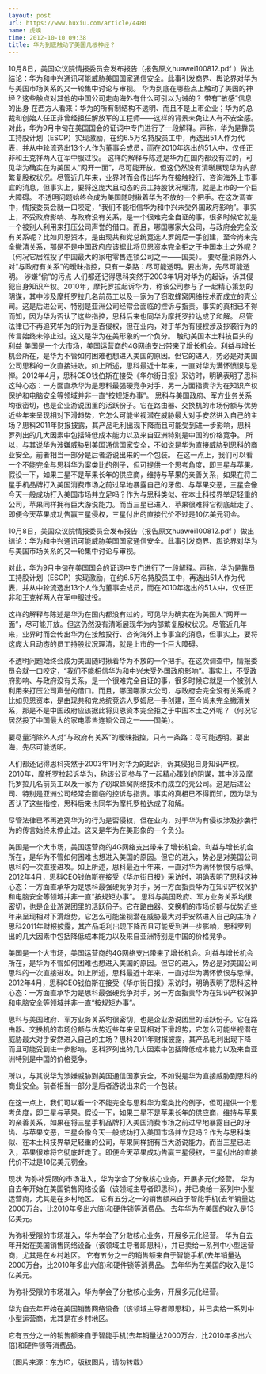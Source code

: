 ```yaml
---
layout: post
url: https://www.huxiu.com/article/4480
name: 虎嗅
time: 2012-10-10 09:38
title: 华为到底触动了美国几根神经？
---
```

10月8日，美国众议院情报委员会发布报告（报告原文huawei100812.pdf ）做出结论：华为和中兴通讯可能威胁美国国家通信安全。此事引发商界、舆论界对华为与美国市场关系的又一轮集中讨论与审视。 华为到底在哪些点上触动了美国的神经？这些触点对其他的中国公司走向海外有什么可引以为诫的？ 带有“敏感”信息的出身 在西方人看来：华为的所有制结构不透明、而且不是上市企业；华为的总裁和创始人任正非曾经担任解放军的工程师——这样的背景未免让人有不安全感。 对此，华为9月中旬在美国国会的证词中专门进行了一段解释。声称，华为是靠员工持股计划（ESOP）实现激励，在约6.5万名持股员工中，再选出51人作为代表，并从中轮流选出13个人作为董事会成员，而在2010年选出的51人中，仅任正非和王克祥两人在军中服过役。 这样的解释与陈述是华为在国内都没有过的，可见华为确实在为美国人“网开一面”，尽可能开放。但这仍然没有清晰展现华为内部繁复股权状况。尽管近几年来，业界时而会传出华为在接触投行、咨询海外上市事宜的消息，但事实上，要将这庞大且动态的员工持股状况理清，就是上市的一个巨大障碍。 不透明问题始终会成为美国随时揪着华为不放的一个把手。在这次调查中，情报委员会就一口咬定，“我们不能相信华为和中兴未受外国政府影响”。事实上，不受政府影响、与政府没有关系，是一个很难完全自证的事，很多时候它就是一个被别人利用来打压公司声誉的借口。而且，哪国哪家大公司，与政府会完全没有关系呢？比如贝恩资本，是由现共和党总统竞选人罗姆尼一手创建，至今尚未完全撇清关系，那是不是中国政府应该据此将贝恩资本完全拒之于中国本土之外呢？（何况它居然投了中国最大的家电零售连锁公司之一——国美）。 要尽量消除外人对“与政府有关系”的暧昧指控，只有一条路：尽可能透明。要出海，先尽可能透明。 涉嫌“偷”的污点 人们都还记得思科突然于2003年1月对华为的起诉，诉其侵犯自身知识产权。2010年，摩托罗拉起诉华为，称该公司参与了一起精心策划的阴谋，其中涉及摩托罗拉几名前员工以及一家为了窃取蜂窝网络技术而成立的壳公司。这是后进公司、特别是亚洲公司经常会面临的控诉与指责。事实的真相已不得而知，因为华为否认了这些指控，思科后来也同华为摩托罗拉达成了和解。 尽管法律已不再追究华为的行为是否侵权，但在业内，对于华为有侵权涉及抄袭行为的传言始终未停止过。这又是华为在美形象的一个负分。 触动美国本土科技巨头的利益 美国是一个大市场，美国运营商的4G网络支出带来了增长机会。利益与增长机会所在，是华为不管如何困难也想进入美国的原因。但它的进入，势必是对美国公司思科的一次直接进攻。如上所述，思科最近十年来，一直对华为满怀愤恨与忌惮。2012年4月，思科CEO钱伯斯在接受《华尔街日报》采访时，明确表明了思科这种心态：一方面直承华为是思科最强硬竞争对手，另一方面指责华为在知识产权保护和电脑安全等领域并非一直“按规矩办事”。 思科与美国政府、军方业务关系均很密切，也是企业游说团里的活跃份子。它在路由器、交换机的市场份额与优势近些年来呈现相对下滑趋势，它怎么可能坐视潜在威胁最大对手安然进入自己的主场？思科2011年财报披露，其产品毛利出现下降而且可能受到进一步影响，思科罗列出的几大因素中包括降低成本能力以及来自亚洲特别是中国的价格竞争。 所以，与其说华为涉嫌威胁到美国通信国家安全，不如说是华为直接威胁到思科的商业安全。前者相当一部分是后者游说出来的一个包装。 在这一点上，我们可以看一个不能完全与思科华为案类比的例子，但可提供一个思考角度，即三星与苹果。假设一下，如果三星不是苹果长年的供应商，维持与苹果的亲善关系，如果在将三星手机品牌打入美国消费市场之前过早地暴露自己的牙齿、与苹果交恶，三星会像今天一般成功打入美国市场并立足吗？作为与思科类似、在本土科技界举足轻重的公司，苹果同样拥有巨大游说能力。而当三星已进入，苹果很难将它彻底赶走了。即便今天苹果成功告赢三星侵权，三星付出的直接代价不过是10亿美元罚金。

10月8日，美国众议院情报委员会发布报告（报告原文huawei100812.pdf ）做出结论：华为和中兴通讯可能威胁美国国家通信安全。此事引发商界、舆论界对华为与美国市场关系的又一轮集中讨论与审视。

对此，华为9月中旬在美国国会的证词中专门进行了一段解释。声称，华为是靠员工持股计划（ESOP）实现激励，在约6.5万名持股员工中，再选出51人作为代表，并从中轮流选出13个人作为董事会成员，而在2010年选出的51人中，仅任正非和王克祥两人在军中服过役。

这样的解释与陈述是华为在国内都没有过的，可见华为确实在为美国人“网开一面”，尽可能开放。但这仍然没有清晰展现华为内部繁复股权状况。尽管近几年来，业界时而会传出华为在接触投行、咨询海外上市事宜的消息，但事实上，要将这庞大且动态的员工持股状况理清，就是上市的一个巨大障碍。

不透明问题始终会成为美国随时揪着华为不放的一个把手。在这次调查中，情报委员会就一口咬定，“我们不能相信华为和中兴未受外国政府影响”。事实上，不受政府影响、与政府没有关系，是一个很难完全自证的事，很多时候它就是一个被别人利用来打压公司声誉的借口。而且，哪国哪家大公司，与政府会完全没有关系呢？比如贝恩资本，是由现共和党总统竞选人罗姆尼一手创建，至今尚未完全撇清关系，那是不是中国政府应该据此将贝恩资本完全拒之于中国本土之外呢？（何况它居然投了中国最大的家电零售连锁公司之一——国美）。

要尽量消除外人对“与政府有关系”的暧昧指控，只有一条路：尽可能透明。要出海，先尽可能透明。

人们都还记得思科突然于2003年1月对华为的起诉，诉其侵犯自身知识产权。2010年，摩托罗拉起诉华为，称该公司参与了一起精心策划的阴谋，其中涉及摩托罗拉几名前员工以及一家为了窃取蜂窝网络技术而成立的壳公司。这是后进公司、特别是亚洲公司经常会面临的控诉与指责。事实的真相已不得而知，因为华为否认了这些指控，思科后来也同华为摩托罗拉达成了和解。

尽管法律已不再追究华为的行为是否侵权，但在业内，对于华为有侵权涉及抄袭行为的传言始终未停止过。这又是华为在美形象的一个负分。

美国是一个大市场，美国运营商的4G网络支出带来了增长机会。利益与增长机会所在，是华为不管如何困难也想进入美国的原因。但它的进入，势必是对美国公司思科的一次直接进攻。如上所述，思科最近十年来，一直对华为满怀愤恨与忌惮。2012年4月，思科CEO钱伯斯在接受《华尔街日报》采访时，明确表明了思科这种心态：一方面直承华为是思科最强硬竞争对手，另一方面指责华为在知识产权保护和电脑安全等领域并非一直“按规矩办事”。 思科与美国政府、军方业务关系均很密切，也是企业游说团里的活跃份子。它在路由器、交换机的市场份额与优势近些年来呈现相对下滑趋势，它怎么可能坐视潜在威胁最大对手安然进入自己的主场？思科2011年财报披露，其产品毛利出现下降而且可能受到进一步影响，思科罗列出的几大因素中包括降低成本能力以及来自亚洲特别是中国的价格竞争。

美国是一个大市场，美国运营商的4G网络支出带来了增长机会。利益与增长机会所在，是华为不管如何困难也想进入美国的原因。但它的进入，势必是对美国公司思科的一次直接进攻。如上所述，思科最近十年来，一直对华为满怀愤恨与忌惮。2012年4月，思科CEO钱伯斯在接受《华尔街日报》采访时，明确表明了思科这种心态：一方面直承华为是思科最强硬竞争对手，另一方面指责华为在知识产权保护和电脑安全等领域并非一直“按规矩办事”。

思科与美国政府、军方业务关系均很密切，也是企业游说团里的活跃份子。它在路由器、交换机的市场份额与优势近些年来呈现相对下滑趋势，它怎么可能坐视潜在威胁最大对手安然进入自己的主场？思科2011年财报披露，其产品毛利出现下降而且可能受到进一步影响，思科罗列出的几大因素中包括降低成本能力以及来自亚洲特别是中国的价格竞争。

所以，与其说华为涉嫌威胁到美国通信国家安全，不如说是华为直接威胁到思科的商业安全。前者相当一部分是后者游说出来的一个包装。

在这一点上，我们可以看一个不能完全与思科华为案类比的例子，但可提供一个思考角度，即三星与苹果。假设一下，如果三星不是苹果长年的供应商，维持与苹果的亲善关系，如果在将三星手机品牌打入美国消费市场之前过早地暴露自己的牙齿、与苹果交恶，三星会像今天一般成功打入美国市场并立足吗？作为与思科类似、在本土科技界举足轻重的公司，苹果同样拥有巨大游说能力。而当三星已进入，苹果很难将它彻底赶走了。即便今天苹果成功告赢三星侵权，三星付出的直接代价不过是10亿美元罚金。

现状 为弥补受限的市场准入，华为学会了分散核心业务，开展多元化经营。 华为自去年开始在美国销售网络设备（该领域主导者即思科），并已卖给一系列中小型运营商，尤其是在乡村地区。 它有五分之一的销售额来自于智能手机(去年销量达2000万台，比2010年多出六倍)和硬件锁等消费品。 去年华为在美国的收入是13亿美元。

为弥补受限的市场准入，华为学会了分散核心业务，开展多元化经营。 华为自去年开始在美国销售网络设备（该领域主导者即思科），并已卖给一系列中小型运营商，尤其是在乡村地区。 它有五分之一的销售额来自于智能手机(去年销量达2000万台，比2010年多出六倍)和硬件锁等消费品。 去年华为在美国的收入是13亿美元。

为弥补受限的市场准入，华为学会了分散核心业务，开展多元化经营。

华为自去年开始在美国销售网络设备（该领域主导者即思科），并已卖给一系列中小型运营商，尤其是在乡村地区。

它有五分之一的销售额来自于智能手机(去年销量达2000万台，比2010年多出六倍)和硬件锁等消费品。

（图片来源：东方IC，版权图片，请勿转载）

